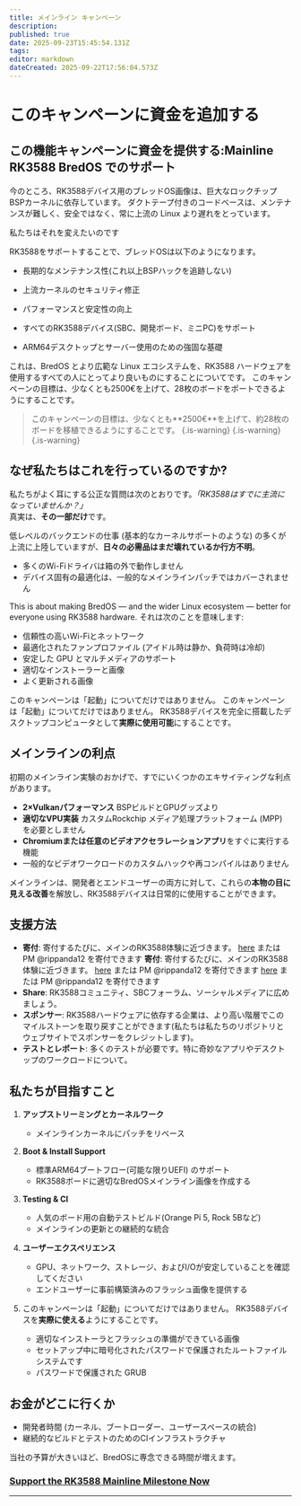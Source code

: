 ```yaml
---
title: メインライン キャンペーン
description:
published: true
date: 2025-09-23T15:45:54.131Z
tags:
editor: markdown
dateCreated: 2025-09-22T17:56:04.573Z
---
```


# このキャンペーンに資金を追加する

## この機能キャンペーンに資金を提供する:Mainline RK3588 BredOS でのサポート

今のところ、RK3588デバイス用のブレッドOS画像は、巨大なロックチップBSPカーネルに依存しています。 ダクトテープ付きのコードベースは、メンテナンスが難しく、安全ではなく、常に上流の Linux より遅れをとっています。

私たちはそれを変えたいのです

RK3588をサポートすることで、ブレッドOSは以下のようになります。

- 長期的なメンテナンス性(これ以上BSPハックを追跡しない)

- 上流カーネルのセキュリティ修正

- パフォーマンスと安定性の向上

- すべてのRK3588デバイス(SBC、開発ボード、ミニPC)をサポート

- ARM64デスクトップとサーバー使用のための強固な基礎

これは、BredOS とより広範な Linux エコシステムを、RK3588 ハードウェアを使用するすべての人にとってより良いものにすることについてです。
このキャンペーンの目標は、少なくとも2500€を上げて、28枚のボードをポートできるようにすることです。

> このキャンペーンの目標は、少なくとも\*\*2500€\*\*を上げて、約28枚のボードを移植できるようにすることです。
> {.is-warning}
> {.is-warning}
> {.is-warning}

## なぜ私たちはこれを行っているのですか?

私たちがよく耳にする公正な質問は次のとおりです。_「RK3588はすでに主流になっていませんか？」_\
真実は、**その一部だけ**です。

低レベルのバックエンドの仕事 (基本的なカーネルサポートのような) の多くが上流に上陸していますが、**日々の必需品はまだ壊れているか行方不明**。

- 多くのWi-Fiドライバは箱の外で動作しません
- デバイス固有の最適化は、一般的なメインラインパッチではカバーされません

This is about making BredOS — and the wider Linux ecosystem — better for everyone using RK3588 hardware. それは次のことを意味します:

- 信頼性の高いWi-Fiとネットワーク
- 最適化されたファンプロファイル (アイドル時は静か、負荷時は冷却)
- 安定した GPU とマルチメディアのサポート
- 適切なインストーラーと画像
- よく更新される画像

このキャンペーンは「起動」についてだけではありません。
このキャンペーンは「起動」についてだけではありません。
RK3588デバイスを完全に搭載したデスクトップコンピュータとして**実際に使用可能**にすることです。

## メインラインの利点

初期のメインライン実験のおかげで、すでにいくつかのエキサイティングな利点があります。

- **2×Vulkanパフォーマンス** BSPビルドとGPUグッズより
- **適切なVPU実装** カスタムRockchip メディア処理プラットフォーム (MPP) を必要としません
- **Chromiumまたは任意のビデオアクセラレーションアプリ**をすぐに実行する機能
- 一般的なビデオワークロードのカスタムハックや再コンパイルはありません

メインラインは、開発者とエンドユーザーの両方に対して、これらの**本物の目に見える改善**を解放し、RK3588デバイスは日常的に使用することができます。

## 支援方法

- **寄付**: 寄付するたびに、メインのRK3588体験に近づきます。 [here](https://ko-fi.com/Z8Z3I4J0P) または PM @rippanda12 を寄付できます **寄付**: 寄付するたびに、メインのRK3588体験に近づきます。 [here](https://ko-fi.com/Z8Z3I4J0P) または PM @rippanda12 を寄付できます [here](https://ko-fi.com/Z8Z3I4J0P) または PM @rippanda12 を寄付できます
- **Share**: RK3588コミュニティ、SBCフォーラム、ソーシャルメディアに広めましょう。
- **スポンサー**: RK3588ハードウェアに依存する企業は、より高い階層でこのマイルストーンを取り戻すことができます(私たちは私たちのリポジトリとウェブサイトでスポンサーをクレジットします)。
- **テストとレポート**: 多くのテストが必要です。特に奇妙なアプリやデスクトップのワークロードについて。

## 私たちが目指すこと

1. **アップストリーミングとカーネルワーク**
   - メインラインカーネルにパッチをリベース

2. **Boot & Install Support**
   - 標準ARM64ブートフロー(可能な限りUEFI) のサポート
   - RK3588ボードに適切なBredOSメインライン画像を作成する

3. **Testing & CI**
   - 人気のボード用の自動テストビルド(Orange Pi 5, Rock 5Bなど)
   - メインラインの更新との継続的な統合

4. **ユーザーエクスペリエンス**
   - GPU、ネットワーク、ストレージ、およびI/Oが安定していることを確認してください
   - エンドユーザーに事前構築済みのフラッシュ画像を提供する

5. このキャンペーンは「起動」についてだけではありません。 RK3588デバイスを**実際に使える**ようにすることです。
   - 適切なインストーラとフラッシュの準備ができている画像
   - セットアップ中に暗号化されたパスワードで保護されたルートファイルシステムです
   - パスワードで保護された GRUB

## お金がどこに行くか

- 開発者時間 (カーネル、ブートローダー、ユーザースペースの統合)
- 継続的なビルドとテストのためのCIインフラストラクチャ

当社の予算が大きいほど、BredOSに専念できる時間が増えます。

### **[Support the RK3588 Mainline Milestone Now](https://ko-fi.com/Z8Z3I4J0P)**

---